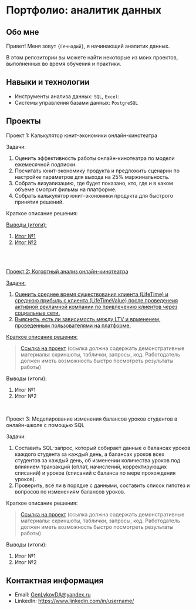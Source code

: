 # Портфолио: аналитик данных

## Обо мне 

Привет! Меня зовут ``{Геннадий}``, я начинающий аналитик данных.
<p>В этом репозитории вы можете найти некоторые из моих проектов, выполненных во время обучения и практики.
<br>

## Навыки и технологии
- Инструменты анализа данных: ``SQL``, ``Excel``: 
- Системы управления базами данных: ``PostgreSQL``

## Проекты
<p>Проект 1: Калькулятор юнит-экономики онлайн-кинотеатра</p>
<p>Задачи:<p>
<ol>
  <li>Оценить эффективность работы онлайн-кинотеатра по модели ежемесячной подписки.</li>
  <li>Посчитать юнит-экономику продукта и предложить сценарии по настройке параметров для выхода на 25% маржинальность.</li>
  <li>Собрать визуализацию, где будет показано, кто, где и в каком объеме смотрит фильмы на платформе.</li>
  <li>Собрать калькулятор юнит-экономики продукта для быстрого принятия решений.</li>
</ol>

<p>Краткое описание решения:<p>

> <a href="https://github.com/Gennadiy-Lykov/Portfolio_Data_analytics/tree/a081a75c43685cc677fbb40840245f65aa9d1b27/%D0%9F%D1%80%D0%BE%D0%B5%D0%BA%D1%821">
 
<p>Выводы (итоги):<p>
<ol>
  <li>Итог №1</li>
  <li>Итог №2</li>
</ol>
<br> 

<br> 
<p>Проект 2: Когортный анализ онлайн-кинотеатра</p>
<p>Задачи:<p>
<ol>
  <li>Оценить среднее время существования клиента (LifeTime) и среднюю прибыль с клиента (LifeTimeValue)
    после проведенеия активной рекламной компании по привлечению клиентов через социальные сети.</li>
  <li>Выяснить, есть ли зависимость между LTV и врмененем, проведенным пользователями на платформе.</li>
</ol>

<p>Краткое описание решения:<p>
  
> <a href="https://drive.google.com/drive/folders/1wdD-mfSeIsHWgrMLJz8Tv_ClAuP_EAOQ?usp=sharing">Ссылка на проект</a>
(ссылка должна содержать демонстративные материалы: скриншоты, таблички, запросы, код. Работодатель должен иметь возможность быстро посмотреть результаты работы)

  <p>Выводы (итоги):<p>
<ol>
  <li>Итог №1</li>
  <li>Итог №2</li>
</ol>

<br>
<p>Проект 3: Моделирование изменения балансов уроков студентов в онлайн-школе с помощью SQL</p> 
<p>Задачи:<p>
<ol>
  <li>Составить SQL-запрос, который собирает данные о балансах уроков каждого студента за каждый день, а балансах уроков всех студентов за каждый день,
  об изменении количества уроков под влиянием транзакций (оплат, начислений, корректирующих списаний) и уроков (списаний с баланса по мере прохождения уроков).</li>
  <li>Проверить, всё ли в порядке с данными, составить список гипотез и вопросов по изменениям балансов уроков.</li>
</ol>

<p>Краткое описание решения:<p>

> <a href="https://github.com/Skyproportfolio/data-analytics-5month/blob/main/Проект%205.xlsx">Ссылка на проект</a>
(ссылка должна содержать демонстративные материалы: скриншоты, таблички, запросы, код. Работодатель должен иметь возможность быстро посмотреть результаты работы)
 
 <p>Выводы (итоги):<p>
<ol>
  <li>Итог №1</li>
  <li>Итог №2</li>
</ol>

## Контактная информация
- Email: GenLykovDA@yandex.ru
- LinkedIn: https://www.linkedin.com/in/username/
